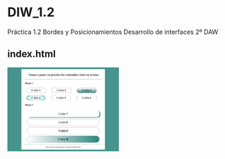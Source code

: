 # DIW_1.2
 Práctica 1.2 Bordes y Posicionamientos
 Desarrollo de interfaces 2º DAW 


<div align="left">
           <h2> index.html </h2>
           <img width="50%" src="https://github.com/SCebrian/DIW_1.2/blob/main/bordesyposicionamiento.png" alt="index.html" title="index.html"</img>
           <img height="0" width="8px">
           
</div>
